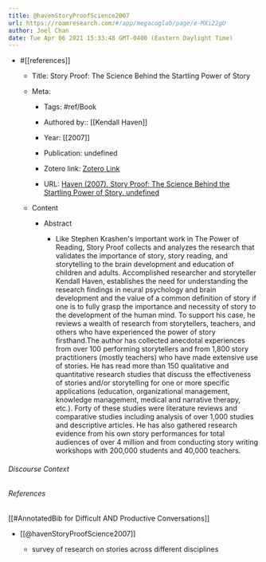 ```yaml
---
title: @havenStoryProofScience2007
url: https://roamresearch.com/#/app/megacoglab/page/e-MXi22gU
author: Joel Chan
date: Tue Apr 06 2021 15:33:48 GMT-0400 (Eastern Daylight Time)
---
```


- #[[references]]

    - Title: Story Proof: The Science Behind the Startling Power of Story

    - Meta:

        - Tags: #ref/Book

        - Authored by:: [[Kendall Haven]]

        - Year: [[2007]]

        - Publication: undefined

        - Zotero link: [Zotero Link](zotero://select/items/7_CFDB3GS2)

        - URL: [Haven (2007). Story Proof: The Science Behind the Startling Power of Story. undefined](undefined)

    - Content

        - Abstract

            - Like Stephen Krashen's important work in The Power of Reading, Story Proof collects and analyzes the research that validates the importance of story, story reading, and storytelling to the brain development and education of children and adults. Accomplished researcher and storyteller Kendall Haven, establishes the need for understanding the research findings in neural psychology and brain development and the value of a common definition of story if one is to fully grasp the importance and necessity of story to the development of the human mind. To support his case, he reviews a wealth of research from storytellers, teachers, and others who have experienced the power of story firsthand.The author has collected anecdotal experiences from over 100 performing storytellers and from 1,800 story practitioners (mostly teachers) who have made extensive use of stories. He has read more than 150 qualitative and quantitative research studies that discuss the effectiveness of stories and/or storytelling for one or more specific applications (education, organizational management, knowledge management, medical and narrative therapy, etc.). Forty of these studies were literature reviews and comparative studies including analysis of over 1,000 studies and descriptive articles. He has also gathered research evidence from his own story performances for total audiences of over 4 million and from conducting story writing workshops with 200,000 students and 40,000 teachers.

###### Discourse Context



###### References

[[#AnnotatedBib for Difficult AND Productive Conversations]]

- [[@havenStoryProofScience2007]]

    - survey of research on stories across different disciplines
